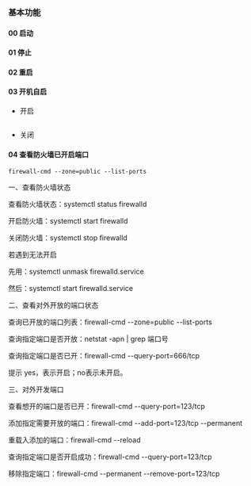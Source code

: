 ### 基本功能
#### 00 启动

#### 01 停止

#### 02 重启

#### 03 开机自启
- 开启
```cmd
```
- 关闭

#### 04 查看防火墙已开启端口
```
firewall-cmd --zone=public --list-ports
```

一、查看防火墙状态

查看防火墙状态：systemctl status firewalld

开启防火墙：systemctl start firewalld

关闭防火墙：systemctl stop firewalld

若遇到无法开启

先用：systemctl unmask firewalld.service

然后：systemctl start firewalld.service

二、查看对外开放的端口状态

查询已开放的端口列表：firewall-cmd --zone=public --list-ports

查询指定端口是否开放：netstat -apn | grep 端口号

查询指定端口是否已开：firewall-cmd --query-port=666/tcp

提示 yes，表示开启；no表示未开启。

三、对外开发端口

查看想开的端口是否已开：firewall-cmd --query-port=123/tcp

添加指定需要开放的端口：firewall-cmd --add-port=123/tcp --permanent

重载入添加的端口：firewall-cmd --reload

查询指定端口是否开启成功：firewall-cmd --query-port=123/tcp

移除指定端口：firewall-cmd --permanent --remove-port=123/tcp
